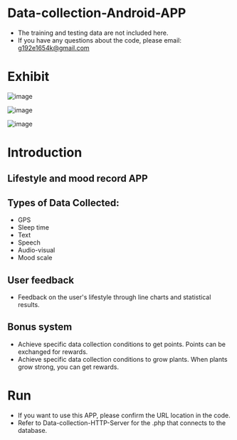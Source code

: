 # Data-collection-Android-APP 
- The training and testing data are not included here.
- If you have any questions about the code, please email: g192e1654k@gmail.com

# Exhibit
![image](https://github.com/Evanston0624/Data-collection-IOS-APP/tree/main/result/colection.png)

![image](https://github.com/Evanston0624/Data-collection-IOS-APP/tree/main/result/feedback.png)

![image](https://github.com/Evanston0624/Data-collection-IOS-APP/tree/main/result/point.png)

# Introduction
## Lifestyle and mood record APP
## Types of Data Collected:
- GPS
- Sleep time
- Text
- Speech
- Audio-visual
- Mood scale

## User feedback
- Feedback on the user's lifestyle through line charts and statistical results.

## Bonus system
- Achieve specific data collection conditions to get points. Points can be exchanged for rewards.
- Achieve specific data collection conditions to grow plants. When plants grow strong, you can get rewards.

# Run
- If you want to use this APP, please confirm the URL location in the code.
- Refer to Data-collection-HTTP-Server for the .php that connects to the database.